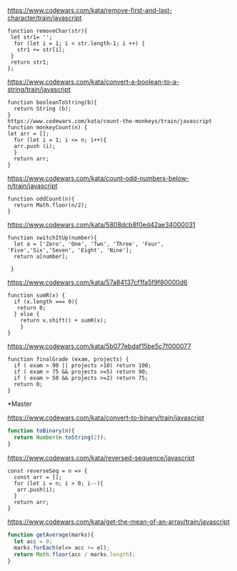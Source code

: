 https://www.codewars.com/kata/remove-first-and-last-character/train/javascript
````
function removeChar(str){
 let str1= '';
  for (let i = 1; i < str.length-1; i ++) {
   str1 += str[i];
 }
 return str1;
};
````

https://www.codewars.com/kata/convert-a-boolean-to-a-string/train/javascript
````
function booleanToString(b){
  return String (b);
}
https://www.codewars.com/kata/count-the-monkeys/train/javascript
function monkeyCount(n) {
let arr = [];
  for (let i = 1; i <= n; i++){
  arr.push (i);
  }
  return arr;
}
````
https://www.codewars.com/kata/count-odd-numbers-below-n/train/javascript
````
function oddCount(n){
  return Math.floor(n/2);
}
````
https://www.codewars.com/kata/5808dcb8f0ed42ae34000031

````
function switchItUp(number){
  let a = ['Zero', 'One', 'Two', 'Three', 'Four', 'Five','Six','Seven', 'Eight', 'Nine'];
  return a[number];
   
 }
````
https://www.codewars.com/kata/57a84137cf1fa5f9f80000d6
````
function sumR(x) {
  if (x.length === 0){
   return 0;
  } else {
    return x.shift() + sumR(x);
    }
}
````
https://www.codewars.com/kata/5b077ebdaf15be5c7f000077

````
function finalGrade (exam, projects) {
  if ( exam > 90 || projects >10) return 100;
  if ( exam > 75 && projects >=5) return 90;
  if ( exam > 50 && projects >=2) return 75;
  return 0;  
}
````

*Master

https://www.codewars.com/kata/convert-to-binary/train/javascript
````javascript
function toBinary(n){
  return Number(n.toString(2));
}
````
https://www.codewars.com/kata/reversed-sequence/javascript
````
const reverseSeq = n => {
  const arr = [];
  for (let i = n; i > 0; i--){
   arr.push(i);
  }
  return arr;
}
````

https://www.codewars.com/kata/get-the-mean-of-an-array/train/javascript
````javascript
function getAverage(marks){
  let acc = 0;
  marks.forEach(el=> acc += el);
  return Math.floor(acc / marks.length);
}
````
